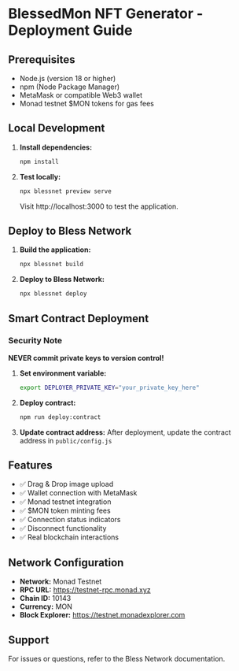 # BlessedMon NFT Generator - Deployment Guide

## Prerequisites
- Node.js (version 18 or higher)
- npm (Node Package Manager)
- MetaMask or compatible Web3 wallet
- Monad testnet $MON tokens for gas fees

## Local Development

1. **Install dependencies:**
   ```bash
   npm install
   ```

2. **Test locally:**
   ```bash
   npx blessnet preview serve
   ```
   Visit http://localhost:3000 to test the application.

## Deploy to Bless Network

1. **Build the application:**
   ```bash
   npx blessnet build
   ```

2. **Deploy to Bless Network:**
   ```bash
   npx blessnet deploy
   ```

## Smart Contract Deployment

### Security Note
**NEVER commit private keys to version control!**

1. **Set environment variable:**
   ```bash
   export DEPLOYER_PRIVATE_KEY="your_private_key_here"
   ```

2. **Deploy contract:**
   ```bash
   npm run deploy:contract
   ```

3. **Update contract address:**
   After deployment, update the contract address in `public/config.js`

## Features

- ✅ Drag & Drop image upload
- ✅ Wallet connection with MetaMask
- ✅ Monad testnet integration
- ✅ $MON token minting fees
- ✅ Connection status indicators
- ✅ Disconnect functionality
- ✅ Real blockchain interactions

## Network Configuration

- **Network:** Monad Testnet
- **RPC URL:** https://testnet-rpc.monad.xyz
- **Chain ID:** 10143
- **Currency:** MON
- **Block Explorer:** https://testnet.monadexplorer.com

## Support

For issues or questions, refer to the Bless Network documentation.

